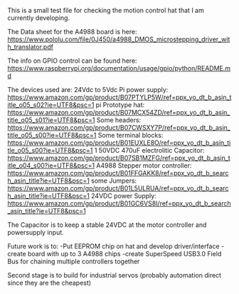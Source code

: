 This is a small test file for checking the motion control hat that I am currently developing. 

The Data sheet for the A4988 board is here: https://www.pololu.com/file/0J450/a4988_DMOS_microstepping_driver_with_translator.pdf

The info on GPIO control can be found here: https://www.raspberrypi.org/documentation/usage/gpio/python/README.md

The devices used are:
24Vdc to 5Vdc Pi power supply: https://www.amazon.com/gp/product/B07PTYLP5W/ref=ppx_yo_dt_b_asin_title_o05_s02?ie=UTF8&psc=1
pi Prototype hat: https://www.amazon.com/gp/product/B07MCX54ZD/ref=ppx_yo_dt_b_asin_title_o05_s01?ie=UTF8&psc=1
Some headers: https://www.amazon.com/gp/product/B07CWSXY7P/ref=ppx_yo_dt_b_asin_title_o05_s00?ie=UTF8&psc=1
Some terminal blocks: https://www.amazon.com/gp/product/B01EUXLE8O/ref=ppx_yo_dt_b_asin_title_o05_s00?ie=UTF8&psc=1
1 50VDC 470uF electrolitic Capacitor: https://www.amazon.com/gp/product/B07SB1MZFG/ref=ppx_yo_dt_b_asin_title_o04_s00?ie=UTF8&psc=1
A4988 Stepper motor controller: https://www.amazon.com/gp/product/B01FFGAKK8/ref=ppx_yo_dt_b_search_asin_title?ie=UTF8&psc=1
some Jumpers: https://www.amazon.com/gp/product/B01L5ULRUA/ref=ppx_yo_dt_b_search_asin_title?ie=UTF8&psc=1
24VDC power Supply: https://www.amazon.com/gp/product/B01GC6VS8I/ref=ppx_yo_dt_b_search_asin_title?ie=UTF8&psc=1


The Capacitor is to keep a stable 24VDC at the motor controller and powersupply input. 

Future work is to:
	-Put EEPROM chip on hat and develop driver/interface
	-create board with up to 3 A4988 chips
	-create SuperSpeed USB3.0 Field Bus for chaining multiple controllers together

Second stage is to build for industrial servos (probably automation direct since they are the cheapest)

